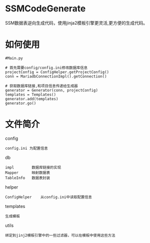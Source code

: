 # SSMCodeGenerate
 SSM数据表逆向生成代码，使用jinja2模板引擎更灵活,更方便的生成代码。

如何使用
=

    #Main.py
    
    # 首先需要config/config.ini修改数据库信息
    projectConfig = ConfigHelper.getProjectConfig()
    conn = MariadbConnectionImpl().getConnection()
   
    # 获取数据库链接,和项目信息传递给生成器
    generator = Generator(conn, projectConfig)
    templates = Templates()
    generator.add(templates)
    generator.go()

文件简介
=
config

    config.ini 为配置信息

db

    impl        数据库链接的实现
    Mapper      映射数据表
    TableInfo   数据表封装
    
helper

    ConfigHelper    从config.ini中读取配置信息
    
templates
        
    生成模板
        
utils

    绑定到jinj2模板引擎中的一些过滤器，可以在模板中使用这些方法
    

    
        
